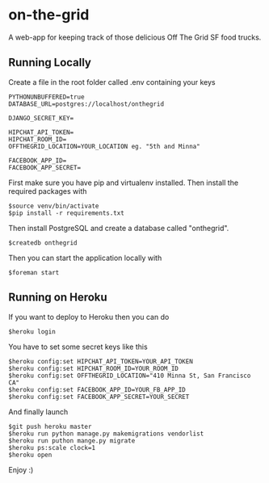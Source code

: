 on-the-grid
===========

A web-app for keeping track of those delicious Off The Grid SF food trucks.

## Running Locally

Create a file in the root folder called .env containing your keys

    PYTHONUNBUFFERED=true
    DATABASE_URL=postgres://localhost/onthegrid

    DJANGO_SECRET_KEY=

    HIPCHAT_API_TOKEN=
    HIPCHAT_ROOM_ID=
    OFFTHEGRID_LOCATION=YOUR_LOCATION eg. "5th and Minna"

    FACEBOOK_APP_ID=
    FACEBOOK_APP_SECRET=


First make sure you have pip and virtualenv installed. Then install the required packages with

    $source venv/bin/activate
    $pip install -r requirements.txt

Then install PostgreSQL and create a database called "onthegrid".

    $createdb onthegrid

Then you can start the application locally with

    $foreman start

## Running on Heroku

If you want to deploy to Heroku then you can do

    $heroku login

You have to set some secret keys like this

    $heroku config:set HIPCHAT_API_TOKEN=YOUR_API_TOKEN
    $heroku config:set HIPCHAT_ROOM_ID=YOUR_ROOM_ID
    $heroku config:set OFFTHEGRID_LOCATION="410 Minna St, San Francisco CA"
    $heroku config:set FACEBOOK_APP_ID=YOUR_FB_APP_ID
    $heroku config:set FACEBOOK_APP_SECRET=YOUR_SECRET

And finally launch

    $git push heroku master
    $heroku run python manage.py makemigrations vendorlist
    $heroku run puthon mange.py migrate
    $heroku ps:scale clock=1
    $heroku open
    
Enjoy :)